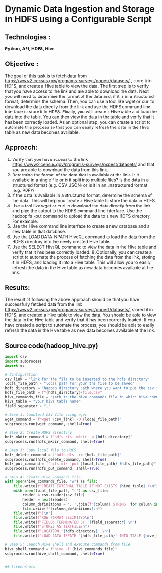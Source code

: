 # Dynamic Data Ingestion and Storage in HDFS using a Configurable Script

## Technologies :
**Python, API, HDFS, Hive**

## Objective :
The goal of this task is to fetch data from https://www2.census.gov/programs-surveys/popest/datasets/ , store it in HDFS, and create a Hive table to view the data. The first step is to verify that you have access to the link and are able to download the data. Next, you will need to determine the format of the data and, if it is in a structured format, determine the schema. Then, you can use a tool like wget or curl to download the data directly from the link and use the HDFS command line interface to store it in HDFS. Finally, you will create a Hive table and load the data into the table. You can then view the data in the table and verify that it has been correctly loaded. As an optional step, you can create a script to automate this process so that you can easily refresh the data in the Hive table as new data becomes available.

## Approach:
1. Verify that you have access to the link https://www2.census.gov/programs-surveys/popest/datasets/ and that you are able to download the data from this link.
2. Determine the format of the data that is available at the link. Is it available in a single file or is it split into multiple files? Is the data in a structured format (e.g. CSV, JSON) or is it in an unstructured format (e.g. PDF)?
3. If the data is available in a structured format, determine the schema of the data. This will help you create a Hive table to store the data in HDFS.
4. Use a tool like wget or curl to download the data directly from the link and pipe the output to the HDFS command line interface. Use the hadoop fs -put command to upload the data to a new HDFS directory. For example:
5. Use the Hive command line interface to create a new database and a new table in that database.
6. Use the LOAD DATA INPATH HiveQL command to load the data from the HDFS directory into the newly created Hive table.
7. Use the SELECT HiveQL command to view the data in the Hive table and verify that it has been correctly loaded.
8 .Optionally, you can create a script to automate the process of fetching the data from the link, storing it in HDFS, and loading it into a Hive table. This will allow you to easily refresh the data in the Hive table as new data becomes available at the link.

## Results:
The result of following the above approach should be that you have successfully fetched data from the link https://www2.census.gov/programs-surveys/popest/datasets/, stored it in HDFS, and created a Hive table to view the data. You should be able to view the data in the Hive table and verify that it has been correctly loaded. If you have created a script to automate the process, you should be able to easily refresh the data in the Hive table as new data becomes available at the link.
## Source code(hadoop_hive.py)
```python 
import csv
import subprocess
import os

# Configuration
csv_link = "link for the file to be inserted to the hdfs directory"
local_file_path = "local path for your the file to be saved"
hdfs_directory = "hadoop directory path where you want to put the csv file"
hdfs_file_path = f"{hdfs_directory}/file.csv"
hive_commands_file = "path to the hive commands file in which hive commands are to saved"
hive_table = "your hive table name"
field_separator = ","

# Step 1: Download CSV file using wget
wget_command = f"wget {csv_link} -O {local_file_path}"
subprocess.run(wget_command, shell=True)

# Step 2: Create HDFS directory
hdfs_mkdir_command = f"hdfs dfs -mkdir -p {hdfs_directory}"
subprocess.run(hdfs_mkdir_command, shell=True)

# Step 3: Copy local file to HDFS
hdfs_delete_command = f"hdfs dfs -rm {hdfs_file_path}"
subprocess.run(hdfs_delete_command, shell=True)
hdfs_put_command = f"hdfs dfs -put {local_file_path} {hdfs_file_path}"
subprocess.run(hdfs_put_command, shell=True)

# Step 4: Create Hive commands file
with open(hive_commands_file, "w") as file:
    file.write(f"CREATE EXTERNAL TABLE IF NOT EXISTS {hive_table} (\n")
    with open(local_file_path, "r") as csv_file:
        reader = csv.reader(csv_file)
        header = next(reader)
        column_definitions = ', '.join(f'{column} STRING' for column in header)
        file.write(f"{column_definitions}\n")
    file.write(f")\n")
    file.write(f"ROW FORMAT DELIMITED\n")
    file.write(f"FIELDS TERMINATED BY '{field_separator}'\n")
    file.write(f"STORED AS TEXTFILE\n")
    file.write(f"LOCATION '{hdfs_directory}';\n")
    file.write(f"LOAD DATA INPATH '{hdfs_file_path}' INTO TABLE {hive_table};\n")

# Step 5: Launch Hive shell and execute commands from file
hive_shell_command = f"hive -f {hive_commands_file}"
subprocess.run(hive_shell_command, shell=True)
'''

## Screenshots
